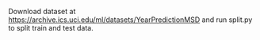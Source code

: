 Download dataset at <https://archive.ics.uci.edu/ml/datasets/YearPredictionMSD> and run split.py to split train and test data.